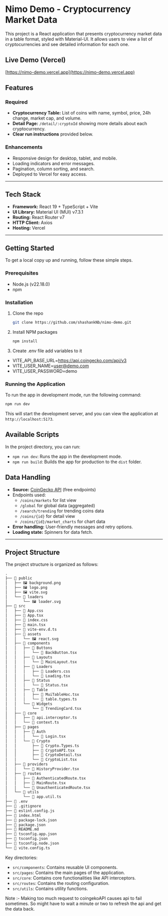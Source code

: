 # Nimo Demo - Cryptocurrency Market Data

This project is a React application that presents cryptocurrency market data in a table format, styled with Material-UI. It allows users to view a list of cryptocurrencies and see detailed information for each one.

## Live Demo (Vercel)
[https://nimo-demo.vercel.app](https://nimo-demo.vercel.app)

## Features

### Required
- **Cryptocurrency Table:** List of coins with name, symbol, price, 24h change, market cap, and volume.
- **Detail Page:** `/detail/:cryptoId` showing more details about each cryptocurrency.
- **Clear run instructions** provided below.

### Enhancements
- Responsive design for desktop, tablet, and mobile.
- Loading indicators and error messages.
- Pagination, column sorting, and search.
- Deployed to Vercel for easy access.

---

## Tech Stack
- **Framework:** React 19 + TypeScript + Vite
- **UI Library:** Material UI (MUI) v7.3.1
- **Routing:** React Router v7
- **HTTP Client:** Axios
- **Hosting:** Vercel

---

## Getting Started

To get a local copy up and running, follow these simple steps.

### Prerequisites

*   Node.js (v22.18.0)
*   npm

### Installation

1.  Clone the repo
    ```sh
    git clone https://github.com/shashankNb/nimo-demo.git
    ```
2.  Install NPM packages
    ```sh
    npm install
    ```
    
3. Create .env file add variables to it

* VITE_API_BASE_URL=https://api.coingecko.com/api/v3
* VITE_USER_NAME=user@demo.com
* VITE_USER_PASSWORD=demo


### Running the Application

To run the app in development mode, run the following command:

```sh
npm run dev
```

This will start the development server, and you can view the application at `http://localhost:5173`.

## Available Scripts

In the project directory, you can run:

*   `npm run dev`: Runs the app in the development mode.
*   `npm run build`: Builds the app for production to the `dist` folder.


## Data Handling
- **Source:** [CoinGecko API](https://www.coingecko.com/) (free endpoints)
- Endpoints used:
    - `/coins/markets` for list view
    - `/global` for global data (aggregated)
    - `/search/trending` for trending coins data
    - `/coins/{id}` for detail view
    - `/coins/{id}/market_charts` for chart data
- **Error handling:** User-friendly messages and retry options.
- **Loading state:** Spinners for data fetch.

---

## Project Structure

The project structure is organized as follows:

```markdown
.
├── 📁 public
│   ├── 🖼️ background.png
│   ├── 🖼️ logo.png
│   ├── 🖼️ vite.svg
│   └── 📁 loaders
│       └── 🖼️ loader.svg
├── 📁 src
│   ├── 📄 App.css
│   ├── 📄 App.tsx
│   ├── 📄 index.css
│   ├── 📄 main.tsx
│   ├── 📄 vite-env.d.ts
│   ├── 📁 assets
│   │   └── 🖼️ react.svg
│   ├── 📁 components
│   │   ├── 📁 Buttons
│   │   │   └── 📄 BackButton.tsx
│   │   ├── 📁 Layouts
│   │   │   └── 📄 MainLayout.tsx
│   │   ├── 📁 Loaders
│   │   │   ├── 📄 Loaders.css
│   │   │   └── 📄 Loading.tsx
│   │   ├── 📁 Status
│   │   │   └── 📄 Status.tsx
│   │   ├── 📁 Table
│   │   │   ├── 📄 MuiTableHoc.tsx
│   │   │   └── 📄 table.types.ts
│   │   └── 📁 Widgets
│   │       └── 📄 TrendingCard.tsx
│   ├── 📁 core
│   │   ├── 📄 api.interceptor.ts
│   │   └── 📄 context.ts
│   ├── 📁 pages
│   │   ├── 📁 Auth
│   │   │   └── 📄 Login.tsx
│   │   └── 📁 Crypto
│   │       ├── 📄 Crypto.Types.ts
│   │       ├── 📄 CryptoAPI.tsx
│   │       ├── 📄 CryptoDetail.tsx
│   │       └── 📄 CryptoList.tsx
│   ├── 📁 providers
│   │   └── 📄 HistoryProvider.tsx
│   ├── 📁 routes
│   │   ├── 📄 AuthenticatedRoute.tsx
│   │   ├── 📄 MainRoute.tsx
│   │   └── 📄 UnauthenticatedRoute.tsx
│   └── 📁 utils
│       └── 📄 app.util.ts
├── 📄 .env
├── 📄 .gitignore
├── 📄 eslint.config.js
├── 📄 index.html
├── 📄 package-lock.json
├── 📄 package.json
├── 📄 README.md
├── 📄 tsconfig.app.json
├── 📄 tsconfig.json
├── 📄 tsconfig.node.json
└── 📄 vite.config.ts
```


Key directories:

*   `src/components`: Contains reusable UI components.
*   `src/pages`: Contains the main pages of the application.
*   `src/core`: Contains core functionalities like API interceptors.
*   `src/routes`: Contains the routing configuration.
*   `src/utils`: Contains utility functions.

Note :- Making too much request to coingekoAPI causes api to fail sometimes. So might have to wait a minute or two to refresh the api and get the data back.
